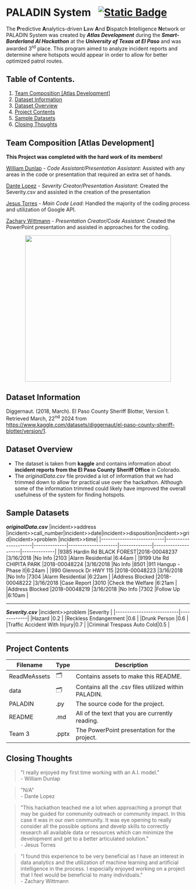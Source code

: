 # PALADIN System &nbsp;&nbsp;[![Static Badge](https://img.shields.io/badge/license-Open_Data_Commons-blue)](https://opendatacommons.org/licenses/dbcl/1-0/)

The **P**redictive **A**nalytics-driven **L**aw **A**nd **D**ispatch **I**ntelligence **N**etwork or PALADIN System was created by ***Atlas Development*** during the ***Smart-Borderland AI Hackathon***
at the ***University of Texas at El Paso*** and was awarded 3<sup>rd</sup> place. This program aimed to analyze incident reports and determine where hotspots would appear in order to allow for better optimized
patrol routes.


## Table of Contents.

1. [Team Composition \[Atlas Development\]](#team-composition-atlas-development)
2. [Dataset Information](#dataset-information)
3. [Dataset Overview](#dataset-overview)
4. [Project Contents](#project-contents)
5. [Sample Datasets](#sample-datasets)
6. [Closing Thoughts](#closing-thoughts)

## Team Composition [Atlas Development]
**This Project was completed with the hard work of its members!**

[William Dunlap](https://github.com/unit098 "William's GitHub") - *Code Assistant/Presentation Assistant*: Assisted with any areas in the code or presentation that required an extra set of hands.

[Dante Lopez](https://github.com/dragons6612 "Dante's GitHub") - *Severity Creator/Presentation Assistant*: Created the Severity.csv and assisted in the creation of the presentation

[Jesus Torres](https://github.com/jatorresdom "Jesus's GitHub") - *Main Code Lead*: Handled the majority of the coding process and utilization of Google API.

[Zachary Wittmann](https://github.com/Zachary-Wittmann "Zachary's GitHub") - *Presentation Creator/Code Assistant*: Created the PowerPoint presentation and assisted in approaches for the coding.

<p align="center">
<img src="https://github.com/Zachary-Wittmann/PALADIN-SYSTEM/blob/main/ReadMeAssets/Atlas_Development_Smart_Borderland_3rd_Place-1.png" height="400px"> 
</p>

## Dataset Information
Diggernaut. (2018, March). El Paso County Sheriff Blotter, Version 1.
Retrieved March, 22<sup>nd</sup> 2024 from https://www.kaggle.com/datasets/diggernaut/el-paso-county-sheriff-blotter/version/1.

## Dataset Overview
+ The dataset is taken from **kaggle** and contains information about **incident reports from the El Paso County Sheriff Office** in Colorado.
+ The *originalData.csv* file provided a lot of information that we had trimmed down to allow for practical use over the hackathon. Although some
  of the information trimmed could likely have improved the overall usefulness of the system for finding hotspots.

## Sample Datasets
__*originalData.csv*__
|incident>>address          |incident>>call_number|incident>>date|incident>>disposition|incident>>grid|incident>>problem    |incident>>time|
|---------------------------|---------------------|--------------|---------------------|--------------|---------------------|--------------|
|9385 Hardin Rd BLACK FOREST|2018-00048237        |3/16/2018     |No Info              |2103          |Alarm Residential    |6:44am        |
|9199 Ute Rd CHIPITA PARK   |2018-00048224        |3/16/2018     |No Info              |8501          |911 Hangup - Phase II|6:24am        |
|990 Glenrock Dr HWY 115    |2018-00048223        |3/16/2018     |No Info              |7304          |Alarm Residential    |6:22am        |
|Address Blocked            |2018-00048222        |3/16/2018     |Case Report          |3010          |Check the Welfare    |6:21am        |
|Address Blocked            |2018-00048219        |3/16/2018     |No Info              |7302          |Follow Up            |6:10am        |
***
__*Severity.csv*__
|incident>>problem          |Severity     |
|---------------------------|-------------|
|Hazard                     |0.2          |
|Reckless Endangerment      |0.6          |
|Drunk Person               |0.6          |
|Traffic Accident With Injury|0.7          |
|Criminal Trespass Auto Cold|0.5          |
***

## Project Contents

| Filename | Type | Description | 
| --------------- | --------------- | --------------- |
| ReadMeAssets | 🗂️ | Contains assets to make this README. |
| data | 🗂️ | Contains all the .csv files utilized within PALADIN. |
| PALADIN | .py | The source code for the project.|
| README | .md | All of the text that you are currently reading. |
| Team 3 | .pptx | The PowerPoint presentation for the project. |

## Closing Thoughts
> "I really enjoyed my first time working with an A.I. model."<br>- William Dunlap


> "N/A"<br>- Dante Lopez


> "This hackathon teached me a lot when approaching a prompt that may be guided for community outreach or community impact. In this case it was in our own community.
  It was eye opening to really consider all the possible options and develp skills to correctly research all available data or resources which can minimize the development
  and get to a better articulated solution."<br>- Jesus Torres


> "I found this experience to be very beneficial as I have an interest in data analytics and the utilization of machine learning and artificial intelligence in the process.
  I especially enjoyed working on a project that I feel would be beneficial to many individuals."<br>- Zachary Wittmann
